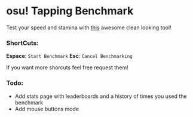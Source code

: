 # osu! Tapping Benchmark

Test your speed and stamina with [this]([https://osutapbench.netlify.app/](https://osutapbench.netlify.app/)) awesome clean looking tool!

### ShortCuts:




<span>**Espace**: ```Start Benchmark```</span>
<span>**Esc**: ```Cancel Benchmarking```</span>


If you want more shorcuts feel free request them!

### Todo:

- Add stats page with leaderboards and a history of times you used the benchmark
- Add mouse buttons mode

